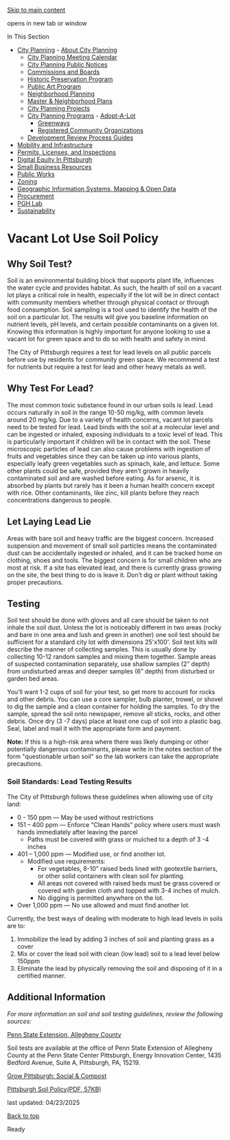 [Skip to main content](https://www.pittsburghpa.gov/Business-Development/City-Planning/Planning-Programs/Adopt-A-Lot/Vacant-Lot-Use-Soil-Policy#main-content)

opens in new tab or window

In This Section

- [City Planning](https://www.pittsburghpa.gov/Business-Development/City-Planning)  - [About City Planning](https://www.pittsburghpa.gov/Business-Development/City-Planning/About-DCP)
  - [City Planning Meeting Calendar](https://www.pittsburghpa.gov/Business-Development/City-Planning/City-Planning-Meetings)
  - [City Planning Public Notices](https://www.pittsburghpa.gov/Business-Development/City-Planning/Public-Notices)
  - [Commissions and Boards](https://www.pittsburghpa.gov/Business-Development/City-Planning/Commissions-and-Boards)
  - [Historic Preservation Program](https://www.pittsburghpa.gov/Business-Development/City-Planning/Historic-Preservation-Program)
  - [Public Art Program](https://www.pittsburghpa.gov/Business-Development/City-Planning/Public-Art)
  - [Neighborhood Planning](https://www.pittsburghpa.gov/Business-Development/City-Planning/Neighborhood-Planning)
  - [Master & Neighborhood Plans](https://www.pittsburghpa.gov/Business-Development/City-Planning/Master-Neighborhood-Plans)
  - [City Planning Projects](https://www.pittsburghpa.gov/Business-Development/City-Planning/Projects)
  - [City Planning Programs](https://www.pittsburghpa.gov/Business-Development/City-Planning/Planning-Programs)    - [Adopt-A-Lot](https://www.pittsburghpa.gov/Business-Development/City-Planning/Planning-Programs/Adopt-A-Lot)
    - [Greenways](https://www.pittsburghpa.gov/Business-Development/City-Planning/Planning-Programs/Greenways)
    - [Registered Community Organizations](https://www.pittsburghpa.gov/Business-Development/City-Planning/Planning-Programs/Registered-Community-Organizations)
  - [Development Review Process Guides](https://www.pittsburghpa.gov/Business-Development/City-Planning/Process-Guides)
- [Mobility and Infrastructure](https://www.pittsburghpa.gov/Business-Development/Mobility-and-Infrastructure)
- [Permits, Licenses, and Inspections](https://www.pittsburghpa.gov/Business-Development/Permits-Licenses-and-Inspections)
- [Digital Equity In Pittsburgh](https://www.pittsburghpa.gov/Business-Development/Digital-Equity-In-Pittsburgh)
- [Small Business Resources](https://www.pittsburghpa.gov/Business-Development/Small-Business-Resources)
- [Public Works](https://www.pittsburghpa.gov/Business-Development/Public-Works)
- [Zoning](https://www.pittsburghpa.gov/Business-Development/Zoning)
- [Geographic Information Systems, Mapping & Open Data](https://www.pittsburghpa.gov/Business-Development/Geographic-Information-Systems-Mapping-Open-Data)
- [Procurement](https://www.pittsburghpa.gov/Business-Development/Procurement)
- [PGH Lab](https://www.pittsburghpa.gov/Business-Development/PGH-Lab)
- [Sustainability](https://www.pittsburghpa.gov/Business-Development/Sustainability)

# Vacant Lot Use Soil Policy

## Why Soil Test?

Soil is an environmental building block that supports plant life, influences the water cycle and provides habitat. As such, the health of soil on a vacant lot plays a critical role in health, especially if the lot will be in direct contact with community members whether through physical contact or through food consumption. Soil sampling is a tool used to identify the health of the soil on a particular lot. The results will give you baseline information on nutrient levels, pH levels, and certain possible contaminants on a given lot. Knowing this information is highly important for anyone looking to use a vacant lot for green space and to do so with health and safety in mind.

The City of Pittsburgh requires a test for lead levels on all public parcels before use by residents for community green space. We recommend a test for nutrients but require a test for lead and other heavy metals as well.

## Why Test For Lead?

The most common toxic substance found in our urban soils is lead. Lead occurs naturally in soil in the range 10-50 mg/kg, with common levels around 20 mg/kg. Due to a variety of health concerns, vacant lot parcels need to be tested for lead. Lead binds with the soil at a molecular level and can be ingested or inhaled, exposing individuals to a toxic level of lead. This is particularly important if children will be in contact with the soil. These microscopic particles of lead can also cause problems with ingestion of fruits and vegetables since they can be taken up into various plants, especially leafy green vegetables such as spinach, kale, and lettuce. Some other plants could be safe, provided they aren’t grown in heavily contaminated soil and are washed before eating. As for arsenic, it is absorbed by plants but rarely has it been a human health concern except with rice. Other contaminants, like zinc, kill plants before they reach concentrations dangerous to people.

## Let Laying Lead Lie

Areas with bare soil and heavy traffic are the biggest concern. Increased suspension and movement of small soil particles means the contaminated dust can be accidentally ingested or inhaled, and it can be tracked home on clothing, shoes and tools. The biggest concern is for small children who are most at risk. If a site has elevated lead, and there is currently grass growing on the site, the best thing to do is leave it. Don’t dig or plant without taking proper precautions.

## Testing

Soil test should be done with gloves and all care should be taken to not inhale the soil dust. Unless the lot is noticeably different in two areas (rocky and bare in one area and lush and green in another) one soil test should be sufficient for a standard city lot with dimensions 25'x100'. Soil test kits will describe the manner of collecting samples. This is usually done by collecting 10-12 random samples and mixing them together. Sample areas of suspected contamination separately, use shallow samples (2” depth) from undisturbed areas and deeper samples (6” depth) from disturbed or garden bed areas.

You’ll want 1-2 cups of soil for your test, so get more to account for rocks and other debris. You can use a core sampler, bulb planter, trowel, or shovel to dig the sample and a clean container for holding the samples. To dry the sample, spread the soil onto newspaper, remove all sticks, rocks, and other debris. Once dry (3 -7 days) place at least one cup of soil into a plastic bag. Seal, label and mail it with the appropriate form and payment.

**Note:** If this is a high-risk area where there was likely dumping or other potentially dangerous contaminants, please write in the notes section of the form "questionable urban soil" so the lab workers can take the appropriate precautions.

### Soil Standards: Lead Testing Results

The City of Pittsburgh follows these guidelines when allowing use of city land:

- 0 - 150 ppm — May be used without restrictions
- 151 – 400 ppm — Enforce “Clean Hands” policy where users must wash hands immediately after leaving the parcel
  - Paths must be covered with grass or mulched to a depth of 3 -4 inches
- 401 – 1,000 ppm — Modified use, or find another lot.
  - Modified use requirements:
    - For vegetables, 8-10” raised beds lined with geotextile barriers, or other solid containers with clean soil for planting.
    - All areas not covered with raised beds must be grass covered or covered with garden cloth and topped with 3-4 inches of mulch.
    - No digging is permitted anywhere on the lot.
- Over 1,000 ppm — No use allowed and must find another lot.

Currently, the best ways of dealing with moderate to high lead levels in soils are to:

1. Immobilize the lead by adding 3 inches of soil and planting grass as a cover
2. Mix or cover the lead soil with clean (low lead) soil to a lead level below 150ppm
3. Eliminate the lead by physically removing the soil and disposing of it in a certified manner.

## Additional Information

_For more information on soil and soil testing guidelines, review the following sources:_

[Penn State Extension, Allegheny County](https://extension.psu.edu/soil-testing)

Soil tests are available at the office of Penn State Extension of Allegheny County at the Penn State Center Pittsburgh, Energy Innovation Center, 1435 Bedford Avenue, Suite A, Pittsburgh, PA, 15219.

[Grow Pittsburgh: Social & Compost](https://www.growpittsburgh.org/growerslibrary/soil-compost/)

[Pittsburgh Soil Policy(PDF, 57KB)](https://www.pittsburghpa.gov/files/assets/city/v/1/dcp/documents/371_soil-policy-pittsburgh-psu.pdf)

last updated: 04/23/2025

[Back to top](https://www.pittsburghpa.gov/Business-Development/City-Planning/Planning-Programs/Adopt-A-Lot/Vacant-Lot-Use-Soil-Policy#body-top)

Ready
